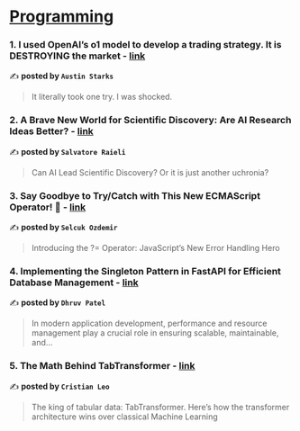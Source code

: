 
<h1><a href=https://medium.com/tag/programming/recommended target="_blank" rel="noopener noreferrer">Programming</a></h1>
<h3>1. I used OpenAI’s o1 model to develop a trading strategy. It is DESTROYING the market - <a href="https://medium.com/@austin-starks/i-used-openais-o1-model-to-develop-a-trading-strategy-it-is-destroying-the-market-576a6039e8fa" target="_blank" rel="noopener noreferrer">link</a></h3>

✍️ **posted by `Austin Starks`**

<blockquote>It literally took one try. I was shocked.</blockquote>

<h3>2. A Brave New World for Scientific Discovery: Are AI Research Ideas Better? - <a href="https://medium.com/gitconnected/a-brave-new-world-for-scientific-discovery-are-ai-research-ideas-better-5692c5aa8182" target="_blank" rel="noopener noreferrer">link</a></h3>

✍️ **posted by `Salvatore Raieli`**

<blockquote>Can AI Lead Scientific Discovery? Or it is just another uchronia?</blockquote>

<h3>3. Say Goodbye to Try/Catch with This New ECMAScript Operator! 🚀 - <a href="https://medium.com/javascript-in-plain-english/say-goodbye-to-try-catch-with-this-new-ecmascript-operator-e2b798c7b7a8" target="_blank" rel="noopener noreferrer">link</a></h3>

✍️ **posted by `Selcuk Ozdemir`**

<blockquote>Introducing the ?= Operator: JavaScript’s New Error Handling Hero</blockquote>

<h3>4. Implementing the Singleton Pattern in FastAPI for Efficient Database Management - <a href="https://medium.com/@thedkpatel/implementing-the-singleton-pattern-in-fastapi-for-efficient-database-management-c02f9936ef66" target="_blank" rel="noopener noreferrer">link</a></h3>

✍️ **posted by `Dhruv Patel`**

<blockquote>In modern application development, performance and resource management play a crucial role in ensuring scalable, maintainable, and…</blockquote>

<h3>5. The Math Behind TabTransformer - <a href="https://medium.com/@cristianleo120/the-math-behind-tabtransformer-78b78c12cfc1" target="_blank" rel="noopener noreferrer">link</a></h3>

✍️ **posted by `Cristian Leo`**

<blockquote>The king of tabular data: TabTransformer. Here’s how the transformer architecture wins over classical Machine Learning</blockquote>

